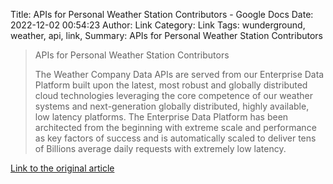Title: APIs for Personal Weather Station Contributors - Google Docs
Date: 2022-12-02 00:54:23
Author: Link
Category: Link
Tags: wunderground, weather, api, link, 
Summary: APIs for Personal Weather Station Contributors

> APIs for Personal Weather Station Contributors
> 
> The Weather Company Data  APIs are served from our Enterprise Data Platform built upon the latest, most robust and globally distributed cloud technologies leveraging the core competence of our weather systems and next-generation globally distributed, highly available, low latency platforms. The Enterprise Data Platform has been architected from the beginning with extreme scale and performance as key factors of success and is automatically scaled to deliver tens of Billions average daily requests with extremely low latency. 
> 

[Link to the original article](https://docs.google.com/document/d/1eKCnKXI9xnoMGRRzOL1xPCBihNV2rOet08qpE_gArAY/edit)
